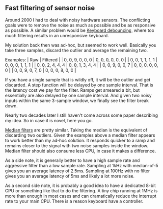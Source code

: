 Fast filtering of sensor noise
------------------------------

Around 2000 I had to deal with noisy hardware sensors.  The
conflicting goals were to remove the noise as much as possible and be
as responsive as possible.  A similar problem would be [Keyboard
debouncing](https://en.wikipedia.org/wiki/Keyboard_technology#Debouncing),
where too much filtering results in an unresponsive keyboard.

My solution back then was ad-hoc, but seemed to work well.  Basically
you take three samples, discard the outlier and average the remaining
two.

Examples:
| Raw			| Filtered		|
| 0, 0, 9, 0, 0, 0	| 0, 0, 0, 0, 0, 0	|
| 0, 0, 1, 1, 1, 1	| 0, 0, 0, 1, 1, 1	|
| 0, 0, 2, 4, 4, 4	| 0, 0, 1, 3, 4, 4	|
| 0, 0, 9, 0, 0, 7	| 0, 0, 0, 0, 0, 0	|
| 0, 0, 9, 0, 7, 0	| 0, 0, 0, 8, 0, 0	|

If you have a single sample that is wildly off, it will be the outlier
and get discarded.  A step function will be delayed by one sample
interval.  That is the latency cost we pay for the filter.  Ramps get
smeared a bit, but essentially are also delayed by one sample
interval.  And given two noisy inputs within the same 3-sample window,
we finally see the filter break down.

Nearly two decades later I still haven't come across some paper
describing my idea.  So in case it is novel, here you go.

[Median filters](https://en.wikipedia.org/wiki/Median_filter) are
pretty similar.  Taking the median is the equivalent of discarding two
outliers.  Given the examples above a median filter appears to work
better than my ad-hoc solution.  It responds quicker to a ramp and
remains closer to the signal with two noise samples inside the window.
Median filter should also consume less CPU, in case it makes a
difference.

As a side note, it is generally better to have a high sample rate and
aggressive filter than a low sample rate.  Sampling at 1kHz with
median-of-5 gives you an average latency of 2.5ms.  Sampling at 100Hz
with no filter gives you an average latency of 5ms and likely a lot
more noise.

As a second side note, it is probably a good idea to have a dedicated
8-bit CPU or something like that to do the filtering.  A tiny chip
running at 1MHz is more than enough in most cases and can dramatically
reduce the interrupt rate to your main CPU.  There is a reason
keyboard have a controller.
